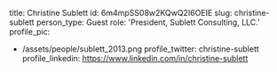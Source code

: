 title: Christine Sublett
id: 6m4mpSS08w2KQwQ2I6OEIE
slug: christine-sublett
person_type: Guest
role: 'President, Sublett Consulting, LLC.'
profile_pic:
  - /assets/people/sublett_2013.png
profile_twitter: christine-sublett
profile_linkedin: https://www.linkedin.com/in/christine-sublett
